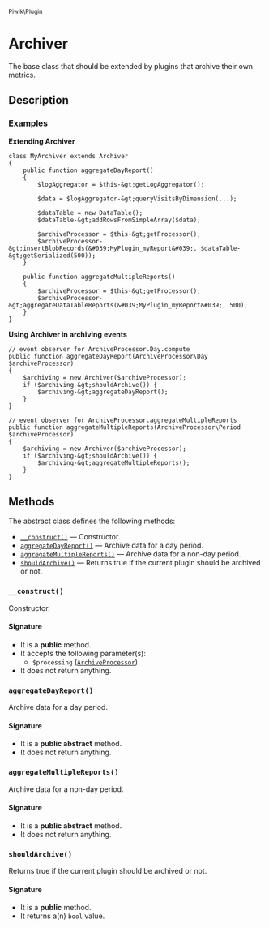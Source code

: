 <small>Piwik\Plugin</small>

Archiver
========

The base class that should be extended by plugins that archive their own metrics.

Description
-----------

### Examples

**Extending Archiver**

    class MyArchiver extends Archiver
    {
        public function aggregateDayReport()
        {
            $logAggregator = $this-&gt;getLogAggregator();
            
            $data = $logAggregator-&gt;queryVisitsByDimension(...);
            
            $dataTable = new DataTable();
            $dataTable-&gt;addRowsFromSimpleArray($data);

            $archiveProcessor = $this-&gt;getProcessor();
            $archiveProcessor-&gt;insertBlobRecords(&#039;MyPlugin_myReport&#039;, $dataTable-&gt;getSerialized(500));
        }
        
        public function aggregateMultipleReports()
        {
            $archiveProcessor = $this-&gt;getProcessor();
            $archiveProcessor-&gt;aggregateDataTableReports(&#039;MyPlugin_myReport&#039;, 500);
        }
    }

**Using Archiver in archiving events**

    // event observer for ArchiveProcessor.Day.compute
    public function aggregateDayReport(ArchiveProcessor\Day $archiveProcessor)
    {
        $archiving = new Archiver($archiveProcessor);
        if ($archiving-&gt;shouldArchive()) {
            $archiving-&gt;aggregateDayReport();
        }
    }

    // event observer for ArchiveProcessor.aggregateMultipleReports
    public function aggregateMultipleReports(ArchiveProcessor\Period $archiveProcessor)
    {
        $archiving = new Archiver($archiveProcessor);
        if ($archiving-&gt;shouldArchive()) {
            $archiving-&gt;aggregateMultipleReports();
        }
    }


Methods
-------

The abstract class defines the following methods:

- [`__construct()`](#__construct) &mdash; Constructor.
- [`aggregateDayReport()`](#aggregateDayReport) &mdash; Archive data for a day period.
- [`aggregateMultipleReports()`](#aggregateMultipleReports) &mdash; Archive data for a non-day period.
- [`shouldArchive()`](#shouldArchive) &mdash; Returns true if the current plugin should be archived or not.

### `__construct()` <a name="__construct"></a>

Constructor.

#### Signature

- It is a **public** method.
- It accepts the following parameter(s):
    - `$processing` ([`ArchiveProcessor`](../../Piwik/ArchiveProcessor.md))
- It does not return anything.

### `aggregateDayReport()` <a name="aggregateDayReport"></a>

Archive data for a day period.

#### Signature

- It is a **public abstract** method.
- It does not return anything.

### `aggregateMultipleReports()` <a name="aggregateMultipleReports"></a>

Archive data for a non-day period.

#### Signature

- It is a **public abstract** method.
- It does not return anything.

### `shouldArchive()` <a name="shouldArchive"></a>

Returns true if the current plugin should be archived or not.

#### Signature

- It is a **public** method.
- It returns a(n) `bool` value.

